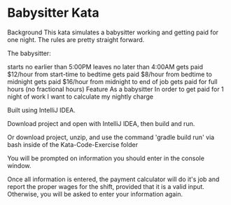 # Babysitter Kata
Background
This kata simulates a babysitter working and getting paid for one night. The rules are pretty straight forward.

The babysitter:

starts no earlier than 5:00PM
leaves no later than 4:00AM
gets paid $12/hour from start-time to bedtime
gets paid $8/hour from bedtime to midnight
gets paid $16/hour from midnight to end of job
gets paid for full hours (no fractional hours)
Feature
As a babysitter
In order to get paid for 1 night of work
I want to calculate my nightly charge

Built using IntelliJ IDEA.

Download project and open with IntelliJ IDEA, then build and run.

Or download project, unzip, and use the command 'gradle build run' via bash 
inside of the Kata-Code-Exercise folder

You will be prompted on information you should enter in the console window.

Once all information is entered, the payment calculator will do it's job and report the proper wages for the shift, 
provided that it is a valid input. Otherwise, you will be asked to enter your information again.
